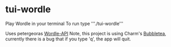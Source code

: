 # tui-wordle

Play Wordle in your terminal
To run type '''./tui-wordle'''

Uses petergeoras [Wordle-API](https://github.com/petergeorgas/Wordle-API?tab=readme-ov-file)
Note, this project is using Charm's [Bubbletea](https://github.com/charmbracelet/bubbletea/tree/master), currently there is a bug that if you type 'q', the app will quit.
